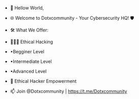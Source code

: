 - 👋 Hellow World,
- 🌐 Welcome to Dotxcommunity - Your Cybersecurity HQ! 🛡️
- 🛠️ What We Offer:
- 👨🏻‍💻 Ethical Hacking

-    •Begginer Level
-    •Intermediate Level
-    •Advanced Level
     
- 🚀 Ethical Hacker Empowerment
- 📫 Join @Dotxcommunity | https://t.me/Dotxcommunity

